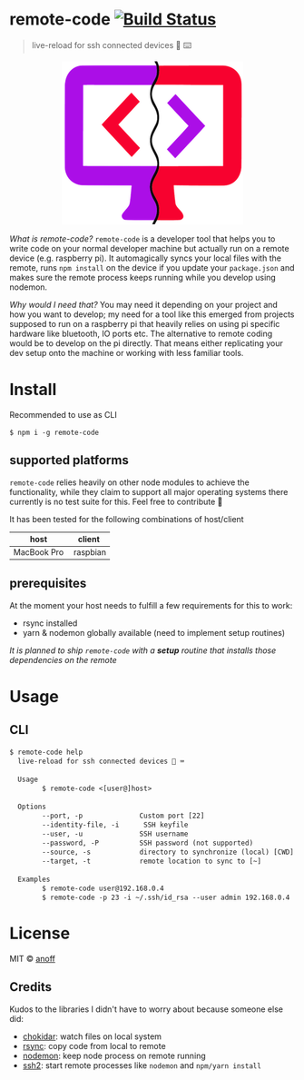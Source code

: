 remote-code [![Build Status](https://travis-ci.org/anoff/remote-code.svg?branch=master)](https://travis-ci.org/anoff/remote-code)
===

> live-reload for ssh connected devices 🐪 ⌨️️️️️

<p align="center">
  <img src="https://github.com/anoff/remote-code/raw/master/logo.png"/>
</p>

_What is remote-code?_
`remote-code` is a developer tool that helps you to write code on your normal developer machine but actually run on a remote device (e.g. raspberry pi). It automagically syncs your local files with the remote, runs `npm install` on the device if you update your `package.json` and makes sure the remote process keeps running while you develop using nodemon.

_Why would I need that?_
You may need it depending on your project and how you want to develop; my need for a tool like this emerged from projects supposed to run on a raspberry pi that heavily relies on using pi specific hardware like bluetooth, IO ports etc.
The alternative to remote coding would be to develop on the pi directly. That means either replicating your dev setup onto the machine or working with less familiar tools.

# Install

Recommended to use as CLI

```
$ npm i -g remote-code
```

## supported platforms

`remote-code` relies heavily on other node modules to achieve the functionality, while they claim to support all major operating systems there currently is no test suite for this. Feel free to contribute 🐳

It has been tested for the following combinations of host/client

| host | client |
|------|--------|
| MacBook Pro | raspbian |

## prerequisites

At the moment your host needs to fulfill a few requirements for this to work:
* rsync installed
* yarn & nodemon globally available (need to implement setup routines)

_It is planned to ship `remote-code` with a **setup** routine that installs those dependencies on the remote_

# Usage

## CLI

```
$ remote-code help
  live-reload for ssh connected devices 🐪 ⌨️️️️️

  Usage
        $ remote-code <[user@]host>

  Options
        --port, -p              Custom port [22]
        --identity-file, -i      SSH keyfile
        --user, -u              SSH username
        --password, -P          SSH password (not supported)
        --source, -s            directory to synchronize (local) [CWD]
        --target, -t            remote location to sync to [~]

  Examples
        $ remote-code user@192.168.0.4
        $ remote-code -p 23 -i ~/.ssh/id_rsa --user admin 192.168.0.4
```


# License

MIT © [anoff](http://anoff.io)

## Credits

Kudos to the libraries I didn't have to worry about because someone else did:
* [chokidar](https://github.com/paulmillr/chokidar): watch files on local system
* [rsync](https://github.com/mattijs/node-rsync): copy code from local to remote
* [nodemon](https://github.com/remy/nodemon): keep node process on remote running
* [ssh2](https://github.com/mscdex/ssh2): start remote processes like `nodemon` and `npm/yarn install`
